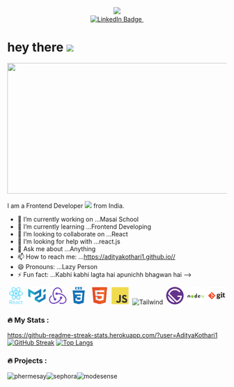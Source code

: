<div id="header" align="center">
  <img src="https://media.giphy.com/media/M9gbBd9nbDrOTu1Mqx/giphy.gif" width="100"/>
</div>


<div id="badges" align="center">
  <a href="[your-linkedin-URL](https://www.linkedin.com/in/aditya-sharma-078731186/)">
    <img src="https://img.shields.io/badge/LinkedIn-blue?style=for-the-badge&logo=linkedin&logoColor=white" alt="LinkedIn Badge"/>
  </a>
  
  <img src="https://komarev.com/ghpvc/?username=AdityaKothari1&style=flat-square&color=blue" alt=""/>
</div>
<h1>
  hey there
  <img src="https://media.giphy.com/media/hvRJCLFzcasrR4ia7z/giphy.gif" width="30px"/>
</h1>
<div align="center">
  <img src="https://media.giphy.com/media/dWesBcTLavkZuG35MI/giphy.gif" width="600" height="300"/>
</div>

I am a Frontend Developer <img src="https://media.giphy.com/media/WUlplcMpOCEmTGBtBW/giphy.gif" width="30"> from India.

- 🔭 I’m currently working on ...Masai School
- 🌱 I’m currently learning ...Frontend Developing
- 👯 I’m looking to collaborate on ...React
- 🤔 I’m looking for help with ...react.js
- 💬 Ask me about ...Anything
- 📫 How to reach me: ...https://adityakothari1.github.io//
- 😄 Pronouns: ...Lazy Person
- ⚡ Fun fact: ...Kabhi kabhi lagta hai apunichh bhagwan hai
-->

<div>
  <img src="https://github.com/devicons/devicon/blob/master/icons/react/react-original-wordmark.svg" title="React" alt="React" width="40" height="40"/>&nbsp;
  <img src="https://github.com/devicons/devicon/blob/master/icons/materialui/materialui-original.svg" title="Material UI" alt="Material UI" width="40" height="40"/>&nbsp;
  <img src="https://github.com/devicons/devicon/blob/master/icons/redux/redux-original.svg" title="Redux" alt="Redux " width="40" height="40"/>&nbsp;
  <img src="https://github.com/devicons/devicon/blob/master/icons/css3/css3-plain-wordmark.svg"  title="CSS3" alt="CSS" width="40" height="40"/>&nbsp;
  <img src="https://github.com/devicons/devicon/blob/master/icons/html5/html5-original.svg" title="HTML5" alt="HTML" width="40" height="40"/>&nbsp;
  <img src="https://github.com/devicons/devicon/blob/master/icons/javascript/javascript-original.svg" title="JavaScript" alt="JavaScript" width="40" height="40"/>&nbsp;
  <img src="https://seeklogo.com/images/T/tailwind-css-logo-5AD4175897-seeklogo.com.png" title="Tailwind" alt="Tailwind" width="40" height="40"/>&nbsp;
  <img src="https://github.com/devicons/devicon/blob/master/icons/gatsby/gatsby-original.svg" title="Gatsby"  alt="Gatsby" width="40" height="40"/>&nbsp;
 <img src="https://github.com/devicons/devicon/blob/master/icons/nodejs/nodejs-original-wordmark.svg" title="NodeJS" alt="NodeJS" width="40" height="40"/>&nbsp;
  <img src="https://github.com/devicons/devicon/blob/master/icons/git/git-original-wordmark.svg" title="Git" **alt="Git" width="40" height="40"/>
</div>

### :fire: My Stats :

https://github-readme-streak-stats.herokuapp.com/?user=AdityaKothari1
[![GitHub Streak](http://github-readme-streak-stats.herokuapp.com?user=AdityaKothari1&theme=dark&background=000000)](https://git.io/streak-stats)
[![Top Langs](https://github-readme-stats.vercel.app/api/top-langs/?username=AdityaKothari1&layout=compact&theme=vision-friendly-dark)](https://github.com/anuraghazra/github-readme-stats)

### :fire: Projects :
 <div style="display: flex;" >
      <div>
          <img src="https://user-images.githubusercontent.com/105914134/190399243-8c9b33fc-d19d-4741-ad91-70e0c735d97f.png" alt="phermesay" width="100" height="100"/>
            
  </div>
      <div>
        <img src="https://user-images.githubusercontent.com/105914134/190400222-81b9bc42-434f-4ff6-838b-1189468d3dfd.png" alt="sephora" width="100" height="100"/>
      </div>
      <div>
        <img src="https://user-images.githubusercontent.com/105914134/191061018-b1fe63ce-3f98-42c6-8191-b383c5c6f20e.png" alt="modesense" width="100" height="100"/>
      </div>
 </div>

